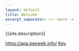 ```yaml
---
layout: default
title: Welcome
excerpt_separator: <!--more-->
---
```


{{site.description}}


https://app.keeweb.info/
[Key][1]

[1]: https://alex-esc.github.io/home/file/key.kbdx
